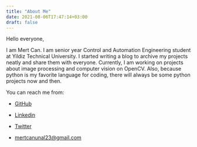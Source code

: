 ```yaml
---
title: "About Me"
date: 2021-08-06T17:47:14+03:00
draft: false
---
```


Hello everyone,


I am Mert Can. I am senior year Control and Automation Engineering student at Yildiz Technical University. I started writing a blog to archive my projects neatly and share them with everyone. Currently, I am working on projects about image processing and computer vision on OpenCV. Also, because python is my favorite language for coding, there will always be some python projects now and then. 

You can reach me from:

* [GitHub](https://github.com/mertcanunal)

* [Linkedin](https://www.linkedin.com/in/mert-can-%C3%BCnal-b54316219/)

* [Twitter](https://twitter.com/mertcanunal23)

* <mertcanunal23@gmail.com>